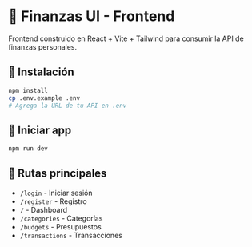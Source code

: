 # 🧠 Finanzas UI - Frontend

Frontend construido en React + Vite + Tailwind para consumir la API de finanzas personales.

## 🔧 Instalación

```bash
npm install
cp .env.example .env
# Agrega la URL de tu API en .env
```

## 🚀 Iniciar app

```bash
npm run dev
```

## 📁 Rutas principales

- `/login` - Iniciar sesión
- `/register` - Registro
- `/` - Dashboard
- `/categories` - Categorías
- `/budgets` - Presupuestos
- `/transactions` - Transacciones
